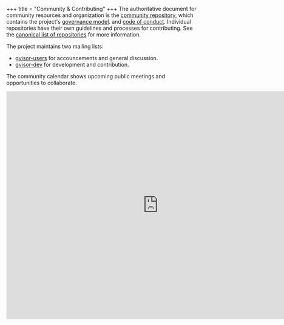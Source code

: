 +++
title = "Community & Contributing"
+++
The authoritative document for community resources and organization is the
[community repository][community], which contains the project's [governance
model][governance].  and [code of conduct][codeofconduct]. Individual
repositories have their own guidelines and processes for contributing. See the
[canonical list of repositories][repositories] for more information.

The project maintains two mailing lists:

 * [gvisor-users][gvisor-users] for accouncements and general discussion.
 * [gvisor-dev][gvisor-dev] for development and contribution.

The community calendar shows upcoming public meetings and opportunities to
collaborate.

<iframe src="https://calendar.google.com/calendar/b/1/embed?showTitle=0&amp;height=600&amp;wkst=1&amp;bgcolor=%23FFFFFF&amp;src=bd6f4k210u3ukmlj9b8vl053fk%40group.calendar.google.com&amp;color=%23AB8B00&amp;ctz=America%2FLos_Angeles" style="border-width:0" width="800" height="600" frameborder="0" scrolling="no"></iframe>

[community]: https://gvisor.googlesource.com/community
[governance]: https://gvisor.googlesource.com/community/+/refs/heads/master/README.md
[gvisor-dev]: https://groups.google.com/forum/#!forum/gvisor-dev
[gvisor-users]: https://groups.google.com/forum/#!forum/gvisor-users
[codeofconduct]: https://gvisor.googlesource.com/community/+/refs/heads/master/CODE_OF_CONDUCT.md
[repositories]: https://gvisor.googlesource.com/?format=HTML
